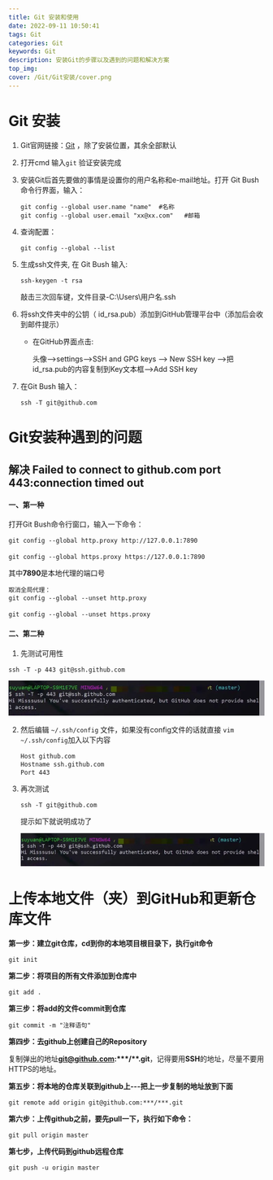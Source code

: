 ```yaml
---
title: Git 安装和使用
date: 2022-09-11 10:50:41
tags: Git
categories: Git
keywords: Git
description: 安装Git的步骤以及遇到的问题和解决方案
top_img: 
cover: /Git/Git安装/cover.png
---
```


# Git 安装

1. Git官网链接：[Git](https://git-scm.com/) ，除了安装位置，其余全部默认

2. 打开cmd 输入`git` 验证安装完成

3. 安装Git后首先要做的事情是设置你的用户名称和e-mail地址。打开 Git Bush 命令行界面，输入：

   ```shell
   git config --global user.name "name"  #名称
   git config --global user.email "xx@xx.com"   #邮箱
   ```

4. 查询配置：

   ``` shell
   git config --global --list
   ```

5. 生成ssh文件夹, 在 Git Bush 输入:

   ``` shell
   ssh-keygen -t rsa
   ```

   敲击三次回车键，文件目录-C:\Users\用户名.ssh 

6. 将ssh文件夹中的公钥（ id_rsa.pub）添加到GitHub管理平台中（添加后会收到邮件提示）

   - 在GitHub界面点击:

     头像-->settings-->SSH and GPG keys --> New SSH key -->把id_rsa.pub的内容复制到Key文本框-->Add SSH key

7. 在Git Bush 输入：

   ``` shell 
   ssh -T git@github.com
   ```



# Git安装种遇到的问题



## 解决 Failed to connect to github.com port 443:connection timed out

#### 一、第一种

打开Git Bush命令行窗口，输入一下命令：

```
git config --global http.proxy http://127.0.0.1:7890

git config --global https.proxy https://127.0.0.1:7890
```

其中**7890**是本地代理的端口号

```
取消全局代理：
git config --global --unset http.proxy
 
git config --global --unset https.proxy
```

#### 二、第二种

1.  先测试可用性

   ```shell
   ssh -T -p 443 git@ssh.github.com
   ```

   ![img](Git安装/ssh-t.jpg) 

2. 然后编辑 `~/.ssh/config` 文件，如果没有config文件的话就直接 `vim ~/.ssh/config`加入以下内容

   ```shell
   Host github.com
   Hostname ssh.github.com
   Port 443
   ```

3. 再次测试

   ```shell
   ssh -T git@github.com
   ```

   提示如下就说明成功了

   ![img](Git安装/ssh-t.jpg)



# 上传本地文件（夹）到GitHub和更新仓库文件

**第一步：建立git仓库，cd到你的本地项目根目录下，执行git命令**

```shell
git init
```

**第二步：将项目的所有文件添加到仓库中**

```shell
git add .
```

**第三步：将add的文件commit到仓库**

```shell
git commit -m "注释语句"
```

**第四步：去github上创建自己的Repository**

复制弹出的地址**git@github.com:\**\*/\*\*.git**，记得要用**SSH**的地址，尽量不要用HTTPS的地址。

**第五步：将本地的仓库关联到github上---把上一步复制的地址放到下面**

```shell
git remote add origin git@github.com:***/***.git
```

**第六步：上传github之前，要先pull一下，执行如下命令：**

```shell
git pull origin master
```

**第七步，上传代码到github远程仓库**

```shell
git push -u origin master
```

